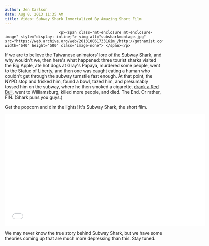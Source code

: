 ```yaml
---
author: Jen Carlson
date: Aug 8, 2013 11:35 AM
title: Video: Subway Shark Immortalized By Amazing Short Film
---
```



                            
                            
                            
                            <p><span class="mt-enclosure mt-enclosure-image" style="display: inline;"> <img alt="subsharkmontage.jpg" src="https://web.archive.org/web/20131006173316im_/http://gothamist.com/attachments/arts_jen/subsharkmontage.jpg" width="640" height="500" class="image-none"> </span></p>

<p>If we are to believe the Taiwanese animators&apos; lore <a href="https://web.archive.org/web/20131006173316/http://gothamist.com/2013/08/07/photos_dead_shark_on_subway.php#photo-1">of the Subway Shark</a>, and why wouldn&apos;t we, then here&apos;s what happened: three tourist sharks visited the Big Apple, ate hot dogs at Gray&apos;s Papaya, murdered some people, went to the Statue of Liberty, and then one was caught eating a human who couldn&apos;t get through the subway turnstile fast enough. At that point, the NYPD stop and frisked him, found a bowl, tazed him, and presumably tossed him on the subway, where he then smoked a cigarette, <a href="https://web.archive.org/web/20131006173316/http://gothamist.com/2013/08/07/weekend_at_bernies_subway_shark.php#photo-1">drank a Red Bull</a>, went to Williamsburg, killed more people, and died. The End. Or rather, FIN. (Shark puns you guys.)</p>

<p>Get the popcorn and dim the lights! It&apos;s Subway Shark, the short film.</p>

<p><iframe width="640" height="360" src="//web.archive.org/web/20131006173316if_/http://www.youtube.com/embed/2h2CCgMLsGA" frameborder="0" allowfullscreen></iframe></p>

<p>We may never know the true story behind Subway Shark, but we have some theories coming up that are much more depressing than this. Stay tuned.</p>
                            
                            
                            